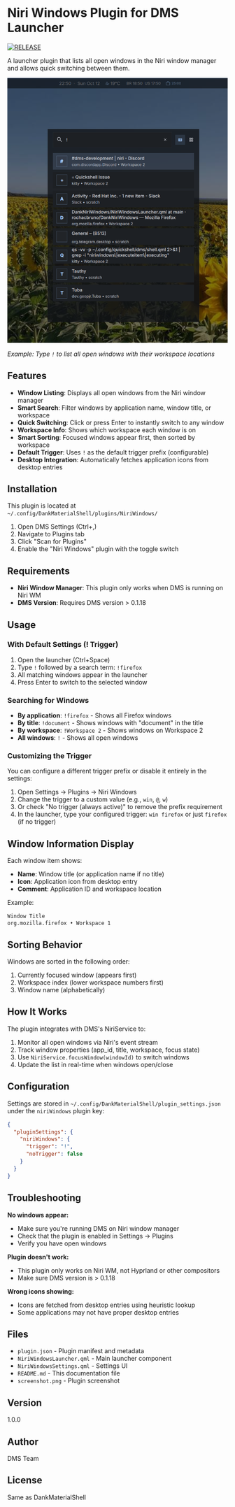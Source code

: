 # Niri Windows Plugin for DMS Launcher

[![RELEASE](https://img.shields.io/badge/dynamic/json?url=https%3A%2F%2Fgithub.com%2Frochacbruno%2FDankNiriWindows%2Fraw%2Frefs%2Fheads%2Fmain%2Fplugin.json&query=version&style=for-the-badge&label=RELEASE&labelColor=101418&color=9ccbfb)](https://plugins.danklinux.com/niriwindows.html)

A launcher plugin that lists all open windows in the Niri window manager and allows quick switching between them.

![Niri Windows Plugin Screenshot](screenshot.png)

*Example: Type `!` to list all open windows with their workspace locations*

## Features

- **Window Listing**: Displays all open windows from the Niri window manager
- **Smart Search**: Filter windows by application name, window title, or workspace
- **Quick Switching**: Click or press Enter to instantly switch to any window
- **Workspace Info**: Shows which workspace each window is on
- **Smart Sorting**: Focused windows appear first, then sorted by workspace
- **Default Trigger**: Uses `!` as the default trigger prefix (configurable)
- **Desktop Integration**: Automatically fetches application icons from desktop entries

## Installation

This plugin is located at `~/.config/DankMaterialShell/plugins/NiriWindows/`

1. Open DMS Settings (Ctrl+,)
2. Navigate to Plugins tab
3. Click "Scan for Plugins"
4. Enable the "Niri Windows" plugin with the toggle switch

## Requirements

- **Niri Window Manager**: This plugin only works when DMS is running on Niri WM
- **DMS Version**: Requires DMS version > 0.1.18

## Usage

### With Default Settings (! Trigger)

1. Open the launcher (Ctrl+Space)
2. Type `!` followed by a search term: `!firefox`
3. All matching windows appear in the launcher
4. Press Enter to switch to the selected window

### Searching for Windows

- **By application**: `!firefox` - Shows all Firefox windows
- **By title**: `!document` - Shows windows with "document" in the title
- **By workspace**: `!Workspace 2` - Shows windows on Workspace 2
- **All windows**: `!` - Shows all open windows

### Customizing the Trigger

You can configure a different trigger prefix or disable it entirely in the settings:

1. Open Settings → Plugins → Niri Windows
2. Change the trigger to a custom value (e.g., `win`, `@`, `w`)
3. Or check "No trigger (always active)" to remove the prefix requirement
4. In the launcher, type your configured trigger: `win firefox` or just `firefox` (if no trigger)

## Window Information Display

Each window item shows:
- **Name**: Window title (or application name if no title)
- **Icon**: Application icon from desktop entry
- **Comment**: Application ID and workspace location

Example:
```
Window Title
org.mozilla.firefox • Workspace 1
```

## Sorting Behavior

Windows are sorted in the following order:
1. Currently focused window (appears first)
2. Workspace index (lower workspace numbers first)
3. Window name (alphabetically)

## How It Works

The plugin integrates with DMS's NiriService to:
1. Monitor all open windows via Niri's event stream
2. Track window properties (app_id, title, workspace, focus state)
3. Use `NiriService.focusWindow(windowId)` to switch windows
4. Update the list in real-time when windows open/close

## Configuration

Settings are stored in `~/.config/DankMaterialShell/plugin_settings.json` under the `niriWindows` plugin key:

```json
{
  "pluginSettings": {
    "niriWindows": {
      "trigger": "!",
      "noTrigger": false
    }
  }
}
```

## Troubleshooting

**No windows appear:**
- Make sure you're running DMS on Niri window manager
- Check that the plugin is enabled in Settings → Plugins
- Verify you have open windows

**Plugin doesn't work:**
- This plugin only works on Niri WM, not Hyprland or other compositors
- Make sure DMS version is > 0.1.18

**Wrong icons showing:**
- Icons are fetched from desktop entries using heuristic lookup
- Some applications may not have proper desktop entries

## Files

- `plugin.json` - Plugin manifest and metadata
- `NiriWindowsLauncher.qml` - Main launcher component
- `NiriWindowsSettings.qml` - Settings UI
- `README.md` - This documentation file
- `screenshot.png` - Plugin screenshot

## Version

1.0.0

## Author

DMS Team

## License

Same as DankMaterialShell
